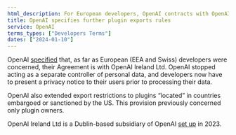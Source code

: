 ```yaml
---
html_description: For European developers, OpenAI contracts with OpenAI Ireland Ltd. OpenAI no longer acts as a separate data controller. Export restrictions extended to plugins in sanctioned countries.
title: OpenAI specifies further plugin exports rules
service: OpenAI
terms_types: ["Developers Terms"]
dates: ["2024-01-10"]
---
```


OpenAI [specified](https://github.com/OpenTermsArchive/GenAI-versions/commit/30f1df7d18676c57a0ae1c43c3ccdfc264535cb3) that, as far as European (EEA and Swiss) developers were concerned, their Agreement is with OpenAI Ireland Ltd. OpenAI stopped acting as a separate controller of personal data, and developers now have to present a privacy notice to their users prior to processing their data.

OpenAI also extended export restrictions to plugins “located” in countries embargoed or sanctioned by the US. This provision previously concerned only plugin owners.

OpenAI Ireland Ltd is a Dublin-based subsidiary of OpenAI [set up](https://openai.com/blog/introducing-openai-dublin) in 2023.

